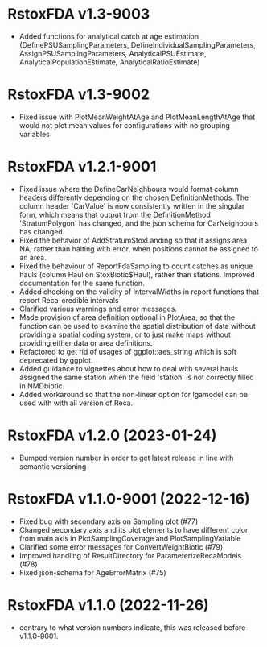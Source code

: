 # RstoxFDA v1.3-9003
* Added functions for analytical catch at age estimation (DefinePSUSamplingParameters, DefineIndividualSamplingParameters, AssignPSUSamplingParameters, AnalyticalPSUEstimate, AnalyticalPopulationEstimate, AnalyticalRatioEstimate)

# RstoxFDA v1.3-9002
* Fixed issue with PlotMeanWeightAtAge and PlotMeanLengthAtAge that would not plot mean values for configurations with no grouping variables

# RstoxFDA v1.2.1-9001
* Fixed issue where the DefineCarNeighbours would format column headers differently depending on the chosen DefinitionMethods. The column header 'CarValue' is now consistently written in the singular form, which means that output from the DefinitionMethod 'StratumPolygon' has changed, and the json schema for CarNeighbours has changed.
* Fixed the behavior of AddStratumStoxLanding so that it assigns area NA, rather than halting with error, when positions cannot be assigned to an area.
* Fixed the behaviour of ReportFdaSampling to count catches as unique hauls (column Haul on StoxBiotic$Haul), rather than stations. Improved documentation for the same function.
* Added checking on the validity of IntervalWidths in report functions that report Reca-credible intervals
* Clarified various warnings and error messages.
* Made provision of area definition optional in PlotArea, so that the function can be used to examine the spatial distribution of data without providing a spatial coding system, or to just make maps without providing either data or area definitions.
* Refactored to get rid of usages of ggplot::aes_string which is soft deprecated by ggplot.
* Added guidance to vignettes about how to deal with several hauls assigned the same station when the field 'station' is not correctly filled in NMDbiotic.
* Added workaround so that the non-linear option for lgamodel can be used with with all version of Reca.

# RstoxFDA v1.2.0  (2023-01-24)
* Bumped version number in order to get latest release in line with semantic versioning

# RstoxFDA v1.1.0-9001  (2022-12-16)
* Fixed bug with secondary axis on Sampling plot (#77)
* Changed secondary axis and its plot elements to have different color from main axis in PlotSamplingCoverage and PlotSamplingVariable
* Clarified some error messages for ConvertWeightBiotic (#79)
* Improved handling of ResultDirectory for ParameterizeRecaModels (#78)
* Fixed json-schema for AgeErrorMatrix (#75)

# RstoxFDA v1.1.0 (2022-11-26)
* contrary to what version numbers indicate, this was released before v1.1.0-9001.